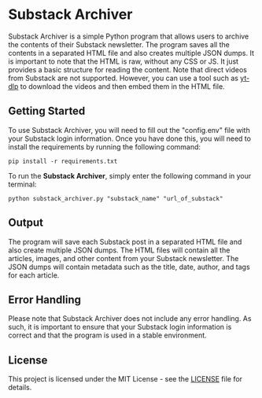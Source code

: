 # Substack Archiver

Substack Archiver is a simple Python program that allows users to archive the contents of their Substack newsletter. The program saves all the contents in a separated HTML file and also creates multiple JSON dumps. It is important to note that the HTML is raw, without any CSS or JS. It just provides a basic structure for reading the content.
Note that direct videos from Substack are not supported. However, you can use a tool such as [yt-dlp](https://github.com/yt-dlp/yt-dlp/) to download the videos and then embed them in the HTML file.


## Getting Started

To use Substack Archiver, you will need to fill out the "config.env" file with your Substack login information. Once you have done this, you will need to install the requirements by running the following command:

```
pip install -r requirements.txt
```

To run the **Substack Archiver**, simply enter the following command in your terminal:

```
python substack_archiver.py "substack_name" "url_of_substack"
```



## Output

The program will save each Substack post in a separated HTML file and also create multiple JSON dumps. The HTML files will contain all the articles, images, and other content from your Substack newsletter. The JSON dumps will contain metadata such as the title, date, author, and tags for each article.


## Error Handling

Please note that Substack Archiver does not include any error handling. As such, it is important to ensure that your Substack login information is correct and that the program is used in a stable environment.


## License

This project is licensed under the MIT License - see the [LICENSE](LICENSE) file for details.